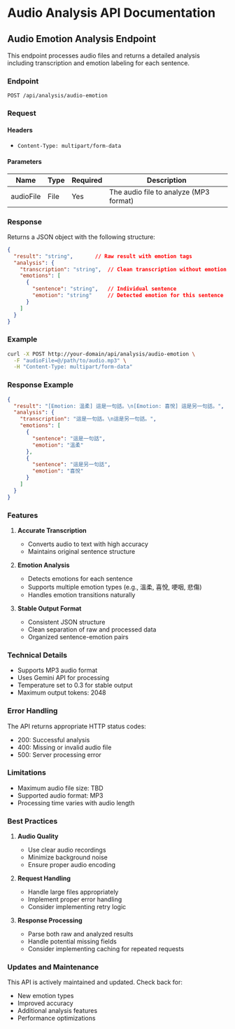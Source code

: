 # Audio Analysis API Documentation

## Audio Emotion Analysis Endpoint

This endpoint processes audio files and returns a detailed analysis including transcription and emotion labeling for each sentence.

### Endpoint

```
POST /api/analysis/audio-emotion
```

### Request

#### Headers
- `Content-Type: multipart/form-data`

#### Parameters
| Name | Type | Required | Description |
|------|------|----------|-------------|
| audioFile | File | Yes | The audio file to analyze (MP3 format) |

### Response

Returns a JSON object with the following structure:

```json
{
  "result": "string",       // Raw result with emotion tags
  "analysis": {
    "transcription": "string",  // Clean transcription without emotion tags
    "emotions": [
      {
        "sentence": "string",   // Individual sentence
        "emotion": "string"     // Detected emotion for this sentence
      }
    ]
  }
}
```

### Example

```bash
curl -X POST http://your-domain/api/analysis/audio-emotion \
  -F "audioFile=@/path/to/audio.mp3" \
  -H "Content-Type: multipart/form-data"
```

### Response Example

```json
{
  "result": "[Emotion: 溫柔] 這是一句話。\n[Emotion: 喜悅] 這是另一句話。",
  "analysis": {
    "transcription": "這是一句話。\n這是另一句話。",
    "emotions": [
      {
        "sentence": "這是一句話",
        "emotion": "溫柔"
      },
      {
        "sentence": "這是另一句話",
        "emotion": "喜悅"
      }
    ]
  }
}
```

### Features

1. **Accurate Transcription**
   - Converts audio to text with high accuracy
   - Maintains original sentence structure

2. **Emotion Analysis**
   - Detects emotions for each sentence
   - Supports multiple emotion types (e.g., 溫柔, 喜悅, 哽咽, 悲傷)
   - Handles emotion transitions naturally

3. **Stable Output Format**
   - Consistent JSON structure
   - Clean separation of raw and processed data
   - Organized sentence-emotion pairs

### Technical Details

- Supports MP3 audio format
- Uses Gemini API for processing
- Temperature set to 0.3 for stable output
- Maximum output tokens: 2048

### Error Handling

The API returns appropriate HTTP status codes:

- 200: Successful analysis
- 400: Missing or invalid audio file
- 500: Server processing error

### Limitations

- Maximum audio file size: TBD
- Supported audio format: MP3
- Processing time varies with audio length

### Best Practices

1. **Audio Quality**
   - Use clear audio recordings
   - Minimize background noise
   - Ensure proper audio encoding

2. **Request Handling**
   - Handle large files appropriately
   - Implement proper error handling
   - Consider implementing retry logic

3. **Response Processing**
   - Parse both raw and analyzed results
   - Handle potential missing fields
   - Consider implementing caching for repeated requests

### Updates and Maintenance

This API is actively maintained and updated. Check back for:
- New emotion types
- Improved accuracy
- Additional analysis features
- Performance optimizations 